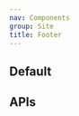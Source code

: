 ```yaml
---
nav: Components
group: Site
title: Footer
---
```


## Default

<code src="./demos/index.tsx" nopadding></code>

## APIs

<API></API>

